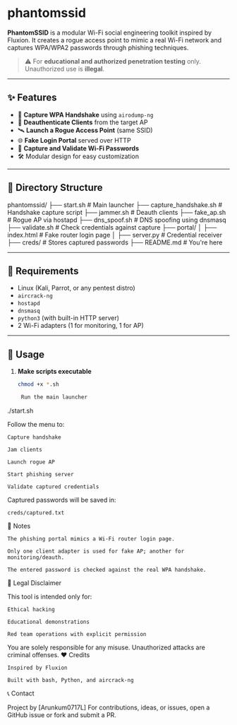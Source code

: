 # phantomssid
**PhantomSSID** is a modular Wi-Fi social engineering toolkit inspired by Fluxion. It creates a rogue access point to mimic a real Wi-Fi network and captures WPA/WPA2 passwords through phishing techniques.

> ⚠️ For **educational and authorized penetration testing** only. Unauthorized use is **illegal**.

---

## ✨ Features

- 📡 **Capture WPA Handshake** using `airodump-ng`
- 🚫 **Deauthenticate Clients** from the target AP
- 🛰️ **Launch a Rogue Access Point** (same SSID)
- 🌐 **Fake Login Portal** served over HTTP
- 🎯 **Capture and Validate Wi-Fi Passwords**
- 🛠️ Modular design for easy customization

---

## 📁 Directory Structure

phantomssid/
├── start.sh # Main launcher
├── capture_handshake.sh # Handshake capture script
├── jammer.sh # Deauth clients
├── fake_ap.sh # Rogue AP via hostapd
├── dns_spoof.sh # DNS spoofing using dnsmasq
├── validate.sh # Check credentials against capture
├── portal/
│ ├── index.html # Fake router login page
│ ├── server.py # Credential receiver
├── creds/ # Stores captured passwords
├── README.md # You're here


---

## 🧰 Requirements

- Linux (Kali, Parrot, or any pentest distro)
- `aircrack-ng`
- `hostapd`
- `dnsmasq`
- `python3` (with built-in HTTP server)
- 2 Wi-Fi adapters (1 for monitoring, 1 for AP)

---

## 🚀 Usage

1. **Make scripts executable**
   ```bash
   chmod +x *.sh

    Run the main launcher

./start.sh

Follow the menu to:

    Capture handshake

    Jam clients

    Launch rogue AP

    Start phishing server

    Validate captured credentials

Captured passwords will be saved in:

    creds/captured.txt

📌 Notes

    The phishing portal mimics a Wi-Fi router login page.

    Only one client adapter is used for fake AP; another for monitoring/deauth.

    The entered password is checked against the real WPA handshake.

📛 Legal Disclaimer

This tool is intended only for:

    Ethical hacking

    Educational demonstrations

    Red team operations with explicit permission

You are solely responsible for any misuse. Unauthorized attacks are criminal offenses.
❤️ Credits

    Inspired by Fluxion

    Built with bash, Python, and aircrack-ng

📞 Contact

Project by [Arunkum0717L]
For contributions, ideas, or issues, open a GitHub issue or fork and submit a PR.
